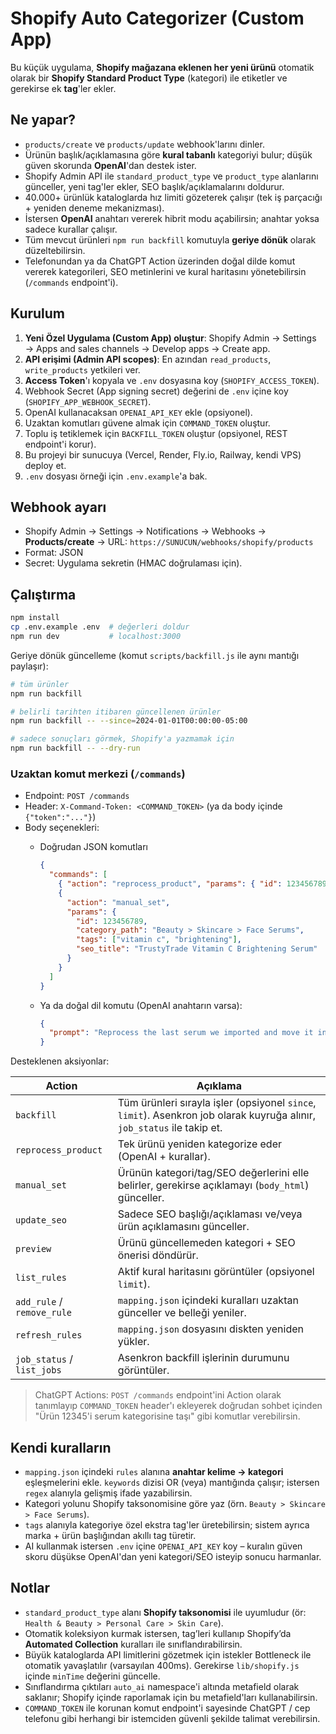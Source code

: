 # Shopify Auto Categorizer (Custom App)

Bu küçük uygulama, **Shopify mağazana eklenen her yeni ürünü** otomatik olarak bir **Shopify Standard Product Type** (kategori) ile etiketler ve gerekirse ek **tag**'ler ekler.

## Ne yapar?
- `products/create` ve `products/update` webhook'larını dinler.
- Ürünün başlık/açıklamasına göre **kural tabanlı** kategoriyi bulur; düşük güven skorunda **OpenAI**'dan destek ister.
- Shopify Admin API ile `standard_product_type` ve `product_type` alanlarını günceller, yeni tag'ler ekler, SEO başlık/açıklamalarını doldurur.
- 40.000+ ürünlük kataloglarda hız limiti gözeterek çalışır (tek iş parçacığı + yeniden deneme mekanizması).
- İstersen **OpenAI** anahtarı vererek hibrit modu açabilirsin; anahtar yoksa sadece kurallar çalışır.
- Tüm mevcut ürünleri `npm run backfill` komutuyla **geriye dönük** olarak düzeltebilirsin.
- Telefonundan ya da ChatGPT Action üzerinden doğal dilde komut vererek kategorileri, SEO metinlerini ve kural haritasını yönetebilirsin (`/commands` endpoint'i).

## Kurulum
1. **Yeni Özel Uygulama (Custom App) oluştur**: Shopify Admin → Settings → Apps and sales channels → Develop apps → Create app.
2. **API erişimi (Admin API scopes)**: En azından `read_products`, `write_products` yetkileri ver.
3. **Access Token**'ı kopyala ve `.env` dosyasına koy (`SHOPIFY_ACCESS_TOKEN`).
4. Webhook Secret (App signing secret) değerini de `.env` içine koy (`SHOPIFY_APP_WEBHOOK_SECRET`).
5. OpenAI kullanacaksan `OPENAI_API_KEY` ekle (opsiyonel).
6. Uzaktan komutları güvene almak için `COMMAND_TOKEN` oluştur.
7. Toplu iş tetiklemek için `BACKFILL_TOKEN` oluştur (opsiyonel, REST endpoint'i korur).
8. Bu projeyi bir sunucuya (Vercel, Render, Fly.io, Railway, kendi VPS) deploy et.
9. `.env` dosyası örneği için `.env.example`'a bak.

## Webhook ayarı
- Shopify Admin → Settings → Notifications → Webhooks → **Products/create** → URL: `https://SUNUCUN/webhooks/shopify/products`
- Format: JSON
- Secret: Uygulama sekretin (HMAC doğrulaması için).

## Çalıştırma
```bash
npm install
cp .env.example .env  # değerleri doldur
npm run dev           # localhost:3000
```
Geriye dönük güncelleme (komut `scripts/backfill.js` ile aynı mantığı paylaşır):
```bash
# tüm ürünler
npm run backfill

# belirli tarihten itibaren güncellenen ürünler
npm run backfill -- --since=2024-01-01T00:00:00-05:00

# sadece sonuçları görmek, Shopify'a yazmamak için
npm run backfill -- --dry-run
```

### Uzaktan komut merkezi (`/commands`)

- Endpoint: `POST /commands`
- Header: `X-Command-Token: <COMMAND_TOKEN>` (ya da body içinde `{"token":"..."}`)
- Body seçenekleri:
  - Doğrudan JSON komutları

    ```json
    {
      "commands": [
        { "action": "reprocess_product", "params": { "id": 123456789 } },
        {
          "action": "manual_set",
          "params": {
            "id": 123456789,
            "category_path": "Beauty > Skincare > Face Serums",
            "tags": ["vitamin c", "brightening"],
            "seo_title": "TrustyTrade Vitamin C Brightening Serum"
          }
        }
      ]
    }
    ```

  - Ya da doğal dil komutu (OpenAI anahtarın varsa):

    ```json
    {
      "prompt": "Reprocess the last serum we imported and move it into Beauty > Skincare > Face Serums with brightening tags"
    }
    ```

Desteklenen aksiyonlar:

| Action | Açıklama |
| --- | --- |
| `backfill` | Tüm ürünleri sırayla işler (opsiyonel `since`, `limit`). Asenkron job olarak kuyruğa alınır, `job_status` ile takip et. |
| `reprocess_product` | Tek ürünü yeniden kategorize eder (OpenAI + kurallar). |
| `manual_set` | Ürünün kategori/tag/SEO değerlerini elle belirler, gerekirse açıklamayı (`body_html`) günceller. |
| `update_seo` | Sadece SEO başlığı/açıklaması ve/veya ürün açıklamasını günceller. |
| `preview` | Ürünü güncellemeden kategori + SEO önerisi döndürür. |
| `list_rules` | Aktif kural haritasını görüntüler (opsiyonel `limit`). |
| `add_rule` / `remove_rule` | `mapping.json` içindeki kuralları uzaktan günceller ve belleği yeniler. |
| `refresh_rules` | `mapping.json` dosyasını diskten yeniden yükler. |
| `job_status` / `list_jobs` | Asenkron backfill işlerinin durumunu görüntüler. |

> ChatGPT Actions: `POST /commands` endpoint'ini Action olarak tanımlayıp `COMMAND_TOKEN` header'ı ekleyerek doğrudan sohbet içinden "Ürün 12345'i serum kategorisine taşı" gibi komutlar verebilirsin.

## Kendi kuralların
- `mapping.json` içindeki `rules` alanına **anahtar kelime → kategori** eşleşmelerini ekle. `keywords` dizisi OR (veya) mantığında çalışır; istersen `regex` alanıyla gelişmiş ifade yazabilirsin.
- Kategori yolunu Shopify taksonomisine göre yaz (örn. `Beauty > Skincare > Face Serums`).
- `tags` alanıyla kategoriye özel ekstra tag'ler üretebilirsin; sistem ayrıca marka + ürün başlığından akıllı tag türetir.
- AI kullanmak istersen `.env` içine `OPENAI_API_KEY` koy – kuralın güven skoru düşükse OpenAI'dan yeni kategori/SEO isteyip sonucu harmanlar.

## Notlar
- `standard_product_type` alanı **Shopify taksonomisi** ile uyumludur (ör: `Health & Beauty > Personal Care > Skin Care`).
- Otomatik koleksiyon kurmak istersen, tag’leri kullanıp Shopify’da **Automated Collection** kuralları ile sınıflandırabilirsin.
- Büyük kataloglarda API limitlerini gözetmek için istekler Bottleneck ile otomatik yavaşlatılır (varsayılan 400ms). Gerekirse `lib/shopify.js` içinde `minTime` değerini güncelle.
- Sınıflandırma çıktıları `auto_ai` namespace'i altında metafield olarak saklanır; Shopify içinde raporlamak için bu metafield'ları kullanabilirsin.
- `COMMAND_TOKEN` ile korunan komut endpoint'i sayesinde ChatGPT / cep telefonu gibi herhangi bir istemciden güvenli şekilde talimat verebilirsin.
